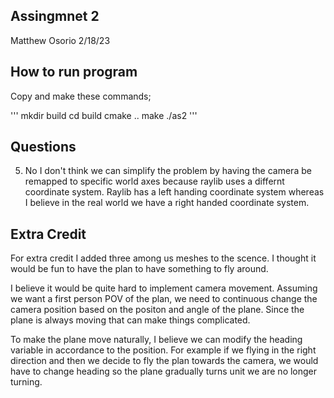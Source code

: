 ## Assingmnet 2
Matthew Osorio
2/18/23

## How to run program
Copy and make these commands;

'''
mkdir build
cd build
cmake ..
make
./as2
'''

## Questions
5) No I don't think we can simplify the problem by having the camera be remapped to specific world axes because raylib uses a differnt coordinate system. Raylib has a left handing coordinate system whereas I believe in the real world we have a right handed coordinate system.

## Extra Credit
For extra credit I added three among us meshes to the scence. I thought it would be fun to have the plan to have something to fly around.

I believe it would be quite hard to implement camera movement. Assuming we want a first person POV of the plan, we need to continuous change the camera position based on the positon and angle of the plane. Since the plane is always moving that can make things complicated.

To make the plane move naturally, I believe we can modify the heading variable in accordance to the position. For example if we flying in the right direction and then we decide to fly the plan towards the camera, we would have to change heading so the plane gradually turns unit we are no longer turning.
